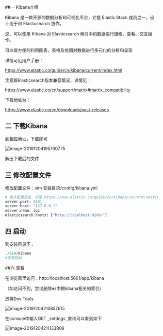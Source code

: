 

##一 Kibana介绍

Kibana 是一款开源的数据分析和可视化平台，它是 Elastic Stack 成员之一，设计用于和 Elasticsearch 协作。

您、可以使用 Kibana 对 Elasticsearch 索引中的数据进行搜索、查看、交互操作。

可以很方便的利用图表、表格及地图对数据进行多元化的分析和呈现

详情可见用户手册：

<https://www.elastic.co/guide/cn/kibana/current/index.html>

注意跟Elasticsearch版本兼容情况，详情见：

<https://www.elastic.co/cn/support/matrix#matrix_compatibility>

下载地址为：

<https://www.elastic.co/cn/downloads/past-releases>

## 二 下载Kibana

到相应地址，下载即可

![image-20191204195700775](https://tva1.sinaimg.cn/large/006tNbRwgy1g9kxtlb6vgj31ty0qan0r.jpg)

解压下载后的文件

## 三 修改配置文件

修改配置文件：vim 安装目录/config/kibana.yml

```python
# 更多配置信息，详见 https://www.elastic.co/guide/cn/kibana/current/settings.html
server.port: 5601
server.host: "127.0.0.1"
server.name: lqz
elasticsearch.hosts: ["http://localhost:9200/"]
```



## 四 启动

到安装目录下：

```python
./bin/kibana
#正常启动
```

##六 查看

在浏览器里访问：http://localhost:5601/app/kibana

（如访问不到，尝试删除es中跟kibana相关的索引）

选择Dev Tools

![image-20191204210857615](https://tva1.sinaimg.cn/large/006tNbRwgy1g9kzwehg9oj30u010wn00.jpg)

在console中输入GET _settings ,查询可以看到如下

![image-20191204211133809](https://tva1.sinaimg.cn/large/006tNbRwgy1g9kzz3jspvj31fe0u0dom.jpg)
